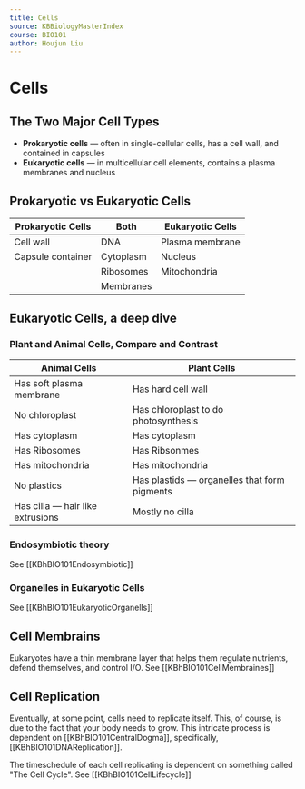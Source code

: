```yaml
---
title: Cells
source: KBBiologyMasterIndex
course: BIO101
author: Houjun Liu
---
```


# Cells
## The Two Major Cell Types
* **Prokaryotic cells** — often in single-cellular cells, has a cell wall, and contained in capsules
* **Eukaryotic cells** — in multicellular cell elements, contains a plasma membranes and nucleus

## Prokaryotic vs Eukaryotic Cells
| Prokaryotic Cells | Both      | Eukaryotic Cells |
|-------------------|-----------|------------------|
| Cell wall         | DNA       | Plasma membrane  |
| Capsule container | Cytoplasm | Nucleus          |
|                   | Ribosomes | Mitochondria     |
|                   | Membranes |                  |

## Eukaryotic Cells, a deep dive
### Plant and Animal Cells, Compare and Contrast
| Animal Cells                     | Plant Cells                                  |
|----------------------------------|----------------------------------------------|
| Has soft plasma membrane         | Has hard cell wall                           |
| No chloroplast                   | Has chloroplast to do photosynthesis         |
| Has cytoplasm                    | Has cytoplasm                                |
| Has Ribosomes                    | Has Ribsonmes                                |
| Has mitochondria                 | Has mitochondria                             |
| No plastics                      | Has plastids — organelles that form pigments |
| Has cilla — hair like extrusions | Mostly no cilla                              |

### Endosymbiotic theory
See [[KBhBIO101Endosymbiotic]]

### Organelles in Eukaryotic Cells
See [[KBhBIO101EukaryoticOrganells]]

## Cell Membrains
Eukaryotes have a thin membrane layer that helps them regulate nutrients, defend themselves, and control I/O. See [[KBhBIO101CellMembraines]] 

## Cell Replication
Eventually, at some point, cells need to replicate itself. This, of course, is due to the fact that your body needs to grow. This intricate process is dependent on [[KBhBIO101CentralDogma]], specifically, [[KBhBIO101DNAReplication]].

The timeschedule of each cell replicating is dependent on something called "The Cell Cycle". See [[KBhBIO101CellLifecycle]]


